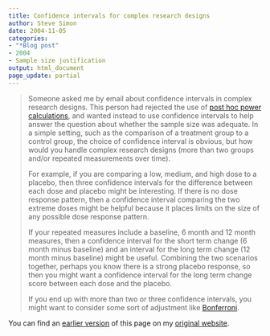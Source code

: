 ```yaml
---
title: Confidence intervals for complex research designs
author: Steve Simon
date: 2004-11-05
categories:
- "*Blog post"
- 2004
- Sample size justification
output: html_document
page_update: partial
---
```

> Someone asked me by email about confidence intervals in complex
> research designs. This person had rejected the use of [post hoc power
> calculations](../size/posthoc.asp), and wanted instead to use
> confidence intervals to help answer the question about whether the
> sample size was adequate. In a simple setting, such as the comparison
> of a treatment group to a control group, the choice of confidence
> interval is obvious, but how would you handle complex research designs
> (more than two groups and/or repeated measurements over time).
>
> For example, if you are comparing a low, medium, and high dose to a
> placebo, then three confidence intervals for the difference between
> each dose and placebo might be interesting. If there is no dose
> response pattern, then a confidence interval comparing the two extreme
> doses might be helpful because it places limits on the size of any
> possible dose response pattern.
>
> If your repeated measures include a baseline, 6 month and 12 month
> measures, then a confidence interval for the short term change (6
> month minus baseline) and an interval for the long term change (12
> month minus baseline) might be useful. Combining the two scenarios
> together, perhaps you know there is a strong placebo response, so then
> you might want a confidence interval for the long term change score
> between each dose and the placebo.
>
> If you end up with more than two or three confidence intervals, you
> might want to consider some sort of adjustment like
> [Bonferroni](../ask/bonferroni.asp).

You can find an [earlier version](http://www.pmean.com/04/ComplexDesigns.html) of this page on my [original website](http://www.pmean.com/original_site.html).
